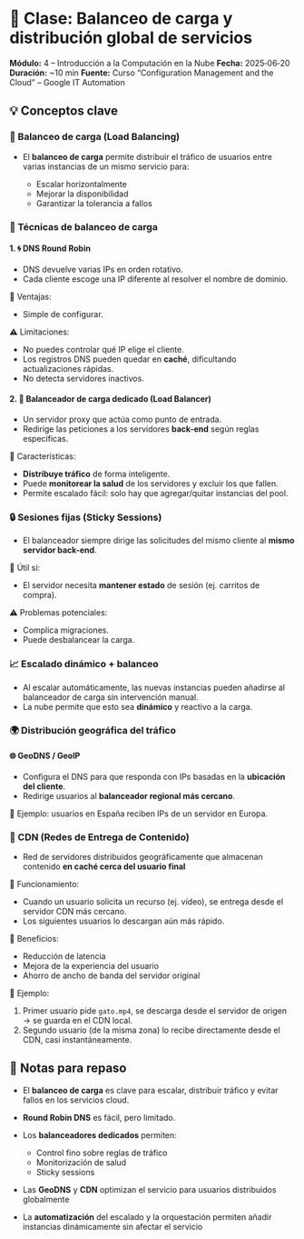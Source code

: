 
# 📝 Clase: Balanceo de carga y distribución global de servicios

**Módulo:** 4 – Introducción a la Computación en la Nube
**Fecha:** 2025‑06‑20
**Duración:** \~10 min
**Fuente:** Curso “Configuration Management and the Cloud” – Google IT Automation

## 💡 Conceptos clave

### 🔄 Balanceo de carga (Load Balancing)

* El **balanceo de carga** permite distribuir el tráfico de usuarios entre varias instancias de un mismo servicio para:

  * Escalar horizontalmente
  * Mejorar la disponibilidad
  * Garantizar la tolerancia a fallos

### 🧠 Técnicas de balanceo de carga

#### 1. 🌀 **DNS Round Robin**

* DNS devuelve varias IPs en orden rotativo.
* Cada cliente escoge una IP diferente al resolver el nombre de dominio.

📌 Ventajas:

* Simple de configurar.

⚠️ Limitaciones:

* No puedes controlar qué IP elige el cliente.
* Los registros DNS pueden quedar en **caché**, dificultando actualizaciones rápidas.
* No detecta servidores inactivos.

#### 2. 🧭 **Balanceador de carga dedicado (Load Balancer)**

* Un servidor proxy que actúa como punto de entrada.
* Redirige las peticiones a los servidores **back-end** según reglas específicas.

📌 Características:

* **Distribuye tráfico** de forma inteligente.
* Puede **monitorear la salud** de los servidores y excluir los que fallen.
* Permite escalado fácil: solo hay que agregar/quitar instancias del pool.

### 🔒 **Sesiones fijas (Sticky Sessions)**

* El balanceador siempre dirige las solicitudes del mismo cliente al **mismo servidor back-end**.

📌 Útil si:

* El servidor necesita **mantener estado** de sesión (ej. carritos de compra).

⚠️ Problemas potenciales:

* Complica migraciones.
* Puede desbalancear la carga.

### 📈 Escalado dinámico + balanceo

* Al escalar automáticamente, las nuevas instancias pueden añadirse al balanceador de carga sin intervención manual.
* La nube permite que esto sea **dinámico** y reactivo a la carga.

### 🌍 Distribución geográfica del tráfico

#### 🌐 **GeoDNS / GeoIP**

* Configura el DNS para que responda con IPs basadas en la **ubicación del cliente**.
* Redirige usuarios al **balanceador regional más cercano**.

📌 Ejemplo: usuarios en España reciben IPs de un servidor en Europa.

### 🚀 CDN (Redes de Entrega de Contenido)

* Red de servidores distribuidos geográficamente que almacenan contenido **en caché cerca del usuario final**

📌 Funcionamiento:

* Cuando un usuario solicita un recurso (ej. vídeo), se entrega desde el servidor CDN más cercano.
* Los siguientes usuarios lo descargan aún más rápido.

📌 Beneficios:

* Reducción de latencia
* Mejora de la experiencia del usuario
* Ahorro de ancho de banda del servidor original

🧪 Ejemplo:

1. Primer usuario pide `gato.mp4`, se descarga desde el servidor de origen → se guarda en el CDN local.
2. Segundo usuario (de la misma zona) lo recibe directamente desde el CDN, casi instantáneamente.

## 🧠 Notas para repaso

* El **balanceo de carga** es clave para escalar, distribuir tráfico y evitar fallos en los servicios cloud.
* **Round Robin DNS** es fácil, pero limitado.
* Los **balanceadores dedicados** permiten:

  * Control fino sobre reglas de tráfico
  * Monitorización de salud
  * Sticky sessions
* Las **GeoDNS** y **CDN** optimizan el servicio para usuarios distribuidos globalmente
* La **automatización** del escalado y la orquestación permiten añadir instancias dinámicamente sin afectar el servicio